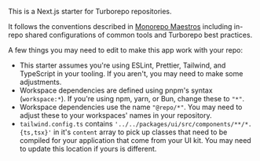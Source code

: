 This is a Next.js starter for Turborepo repositories.

It follows the conventions described in [Monorepo Maestros](https://shew.dev/monorepos) including in-repo shared configurations of common tools and Turborepo best practices.

A few things you may need to edit to make this app work with your repo:

- This starter assumes you're using ESLint, Prettier, Tailwind, and TypeScript in your tooling. If you aren't, you may need to make some adjustments.
- Workspace dependencies are defined using pnpm's syntax (`workspace:*`). If you're using npm, yarn, or Bun, change these to `"*"`.
- Workspace dependencies use the name `"@repo/*"`. You may need to adjust these to your workspaces' names in your repository.
- `tailwind.config.ts` contains `'../../packages/ui/src/components/**/*.{ts,tsx}'` in it's `content` array to pick up classes that need to be compiled for your application that come from your UI kit. You may need to update this location if yours is different.
